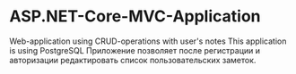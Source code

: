 # ASP.NET-Core-MVC-Application
Web-application using CRUD-operations with user's notes
This application is using PostgreSQL
Приложение позволяет после регистрации и авторизации редактировать список пользовательских заметок.  

